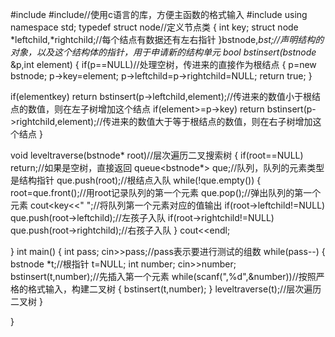 
#include<iostream>
#include<cstdio>//使用c语言的库，方便主函数的格式输入
#include<queue>
using namespace std;
typedef struct node//定义节点类
{
  int key;
  struct node *leftchild,*rightchild;//每个结点有数据还有左右指针
}bstnode,*bst;//声明结构的对象，以及这个结构体的指针，用于申请新的结构单元
bool bstinsert(bstnode* &p,int element)
{
  if(p==NULL)//处理空树，传进来的直接作为根结点
  {
      p=new bstnode;
      p->key=element;
      p->leftchild=p->rightchild=NULL;
      return true;
  }
  
  if(element<p->key)
    return bstinsert(p->leftchild,element);//传进来的数值小于根结点的数值，则在左子树增加这个结点
  if(element>=p->key)
    return bstinsert(p->rightchild,element);//传进来的数值大于等于根结点的数值，则在右子树增加这个结点
}

void leveltraverse(bstnode* root)//层次遍历二叉搜索树
{
  if(root==NULL)
    return;//如果是空树，直接返回
  queue<bstnode*> que;//队列，队列的元素类型是结构指针
  que.push(root);//根结点入队
  while(!que.empty())
  {
    root=que.front();//用root记录队列的第一个元素
    que.pop();//弹出队列的第一个元素
    cout<<root->key<<" ";//将队列第一个元素对应的值输出
    if(root->leftchild!=NULL)
      que.push(root->leftchild);//左孩子入队
    if(root->rightchild!=NULL)
      que.push(root->rightchild);//右孩子入队
  }
  cout<<endl;

}
int main()
{
  int pass;
  cin>>pass;//pass表示要进行测试的组数
  while(pass--)
  {
    bstnode *t;//根指针
    t=NULL;
    int number;
    cin>>number;
    bstinsert(t,number);//先插入第一个元素
    while(scanf(",%d",&number))//按照严格的格式输入，构建二叉树
    {
      bstinsert(t,number);
    }
    leveltraverse(t);//层次遍历二叉树
  }
  
  
}
